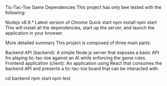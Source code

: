Tic-Tac-Toe Game
Dependencies
This project has only bee tested with the following:

Nodejs v6.9.*
Latest version of Chrome
Quick start
npm install
npm start
This will install all the dependencies, start up the server, and launch the application in your browser.

More detailed summary
This project is composed of three main parts:

Backend API (backend): A simple Node.js server that exposes a basic API fro playing tic-tac-toe against an AI while enforcing the game rules.
Frontend application (client): An application using React that consumes the backend API and presents a tic-tac-toe board that can be interacted with.

cd backend
npm start
npm test